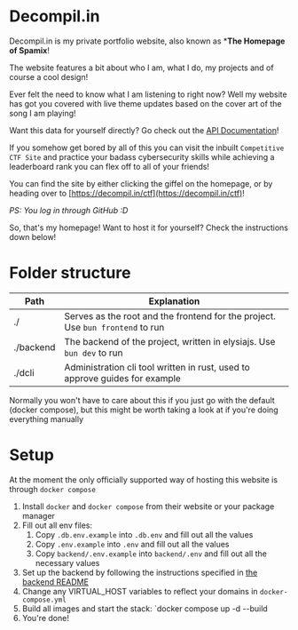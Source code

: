 # Decompil.in

Decompil.in is my private portfolio website, also known as ***The Homepage of Spamix**! 

The website features a bit about who I am, what I do, my projects and of course a cool design! 

Ever felt the need to know what I am listening to right now? Well my website has got you covered with live theme updates based on the cover art of the song I am playing! 

Want this data for yourself directly? Go check out the [API Documentation](https://api.decompil.in/swagger)!

If you somehow get bored by all of this you can visit the inbuilt `Competitive CTF Site` and practice your badass cybersecurity skills while achieving a leaderboard rank you can flex off to all of your friends! 

You can find the site by either clicking the giffel on the homepage, or by heading over to [https://decompil.in/ctf](https://decompil.in/ctf)!

*PS: You log in through GitHub :D* 

So, that's my homepage! Want to host it for yourself? Check the instructions down below!

# Folder structure

| Path      | Explanation                                                                    |
| --------- | ------------------------------------------------------------------------------ |
| ./        | Serves as the root and the frontend for the project. Use `bun frontend` to run |
| ./backend | The backend of the project, written in elysiajs. Use `bun dev` to run          |
| ./dcli    | Administration cli tool written in rust, used to approve guides for example    |

Normally you won't have to care about this if you just go with the default (docker compose), but this might be worth taking a look at if you're doing everything manually

# Setup

At the moment the only officially supported way of hosting this website is through `docker compose`

1. Install `docker` and `docker compose` from their website or your package manager
2. Fill out all env files:
   1. Copy `.db.env.example` into `.db.env` and fill out all the values
   2. Copy `.env.example` into `.env` and fill out all the values
   3. Copy `backend/.env.example` into `backend/.env` and fill out all the necessary values 
3. Set up the backend by following the instructions specified in [the backend README](blob/main/backend/README.md)
4. Change any VIRTUAL_HOST variables to reflect your domains in `docker-compose.yml`
5. Build all images and start the stack: `docker compose up -d --build
6. You're done!